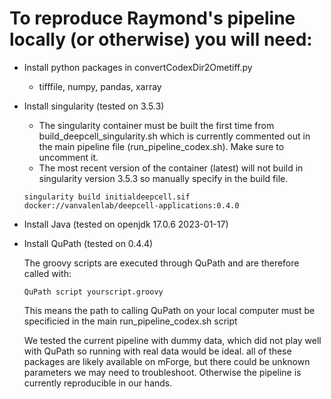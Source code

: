 # To reproduce Raymond's pipeline locally (or otherwise) you will need:

- Install python packages in convertCodexDir2Ometiff.py
  - tifffile, numpy, pandas, xarray



- Install singularity (tested on 3.5.3)
  - The singularity container must be built the first time from build_deepcell_singularity.sh which is currently commented out in the main pipeline file (run_pipeline_codex.sh). Make sure to uncomment it.
  - The most recent version of the container (latest) will not build in singularity version 3.5.3 so manually specify in the build file.
  
  ```
  singularity build initialdeepcell.sif docker://vanvalenlab/deepcell-applications:0.4.0
  ```
- Install Java (tested on openjdk 17.0.6 2023-01-17)
- Install QuPath (tested on 0.4.4)
    
    The groovy scripts are executed through QuPath and are therefore called with:
    ```
    QuPath script yourscript.groovy
    ```
  This means the path to calling QuPath on your local computer must be specificied in the main run_pipeline_codex.sh script


    We tested the current pipeline with dummy data, which did not play well with QuPath so running with real data would be ideal. all of these packages are likely available on mForge, but there could be unknown parameters we may need to troubleshoot. Otherwise the pipeline is currently reproducible in our hands.


